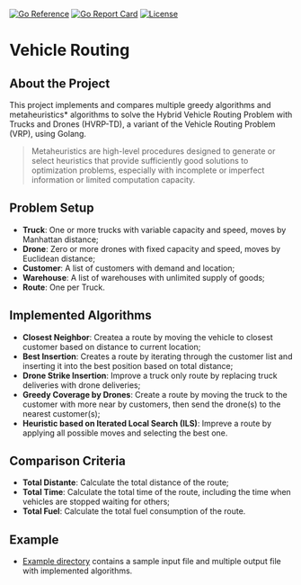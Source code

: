 [![Go Reference](https://pkg.go.dev/badge/github.com/victorguarana/vehicle-routing.svg)](https://pkg.go.dev/github.com/victorguarana/vehicle-routing)
[![Go Report Card](https://goreportcard.com/badge/victorguarana/vehicle-routing)](https://goreportcard.com/report/victorguarana/vehicle-routing)
[![License](https://img.shields.io/github/license/victorguarana/vehicle-routing)](https://github.com/victorguarana/vehicle-routing/blob/main/LICENSE)

# Vehicle Routing

## About the Project

This project implements and compares multiple greedy algorithms and metaheuristics* algorithms to solve the Hybrid Vehicle Routing Problem with Trucks and Drones (HVRP-TD), a variant of the Vehicle Routing Problem (VRP), using Golang.

> Metaheuristics are high-level procedures designed to generate or select heuristics that provide sufficiently good solutions to optimization problems, especially with incomplete or imperfect information or limited computation capacity.

## Problem Setup

- **Truck**: One or more trucks with variable capacity and speed, moves by Manhattan distance;
- **Drone**: Zero or more drones with fixed capacity and speed, moves by Euclidean distance;
- **Customer**: A list of customers with demand and location;
- **Warehouse**: A list of warehouses with unlimited supply of goods;
- **Route**: One per Truck.

## Implemented Algorithms

- **Closest Neighbor**: Createa a route by moving the vehicle to closest customer based on distance to current location;
- **Best Insertion**: Creates a route by iterating through the customer list and inserting it into the best position based on total distance;
- **Drone Strike Insertion**: Improve a truck only route by replacing truck deliveries with drone deliveries;
- **Greedy Coverage by Drones**: Create a route by moving the truck to the customer with more near by customers, then send the drone(s) to the nearest customer(s);
- **Heuristic based on Iterated Local Search (ILS)**: Impreve a route by applying all possible moves and selecting the best one.

## Comparison Criteria

- **Total Distante**: Calculate the total distance of the route;
- **Total Time**: Calculate the total time of the route, including the time when vehicles are stopped waiting for others;
- **Total Fuel**: Calculate the total fuel consumption of the route.

## Example
- [Example directory](./example/) contains a sample input file and multiple output file with implemented algorithms.
